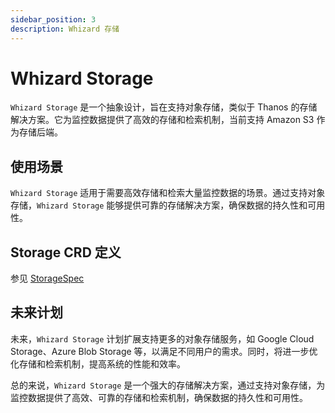 ```yaml
---
sidebar_position: 3
description: Whizard 存储
---
```

# Whizard Storage

`Whizard Storage` 是一个抽象设计，旨在支持对象存储，类似于 Thanos 的存储解决方案。它为监控数据提供了高效的存储和检索机制，当前支持 Amazon S3 作为存储后端。

## 使用场景

`Whizard Storage` 适用于需要高效存储和检索大量监控数据的场景。通过支持对象存储，`Whizard Storage` 能够提供可靠的存储解决方案，确保数据的持久性和可用性。

## Storage CRD 定义

参见 [StorageSpec](/whizard-docs/references/api/api.md)

## 未来计划

未来，`Whizard Storage` 计划扩展支持更多的对象存储服务，如 Google Cloud Storage、Azure Blob Storage 等，以满足不同用户的需求。同时，将进一步优化存储和检索机制，提高系统的性能和效率。

总的来说，`Whizard Storage` 是一个强大的存储解决方案，通过支持对象存储，为监控数据提供了高效、可靠的存储和检索机制，确保数据的持久性和可用性。
